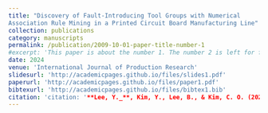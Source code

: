```yaml
---
title: "Discovery of Fault-Introducing Tool Groups with Numerical
Association Rule Mining in a Printed Circuit Board Manufacturing Line"
collection: publications
category: manuscripts
permalink: /publication/2009-10-01-paper-title-number-1
#excerpt: 'This paper is about the number 1. The number 2 is left for future work.'
date: 2024
venue: 'International Journal of Production Research'
slidesurl: 'http://academicpages.github.io/files/slides1.pdf'
paperurl: 'http://academicpages.github.io/files/paper1.pdf'
bibtexurl: 'http://academicpages.github.io/files/bibtex1.bib'
citation: 'citation: '**Lee, Y._**, Kim, Y., Lee, B., & Kim, C. O. (2024). Discovery of fault-introducing tool groups with a numerical association rule mining method in a printed circuit board production line. International Journal of Production Research, 62(9), 3305-3319.'
---
```


